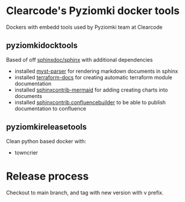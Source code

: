 # Clearcode's Pyziomki docker tools

Dockers with embedd tools used by Pyziomki team at Clearcode

## pyziomkidocktools

Based of off [sphinxdoc/sphinx](https://hub.docker.com/r/sphinxdoc/sphinx) with additional dependencies 

* installed [myst-parser](https://myst-parser.readthedocs.io/en/latest/) for rendering markdown documents in sphinx
* installed [terraform-docs](https://github.com/terraform-docs/terraform-docs) for creating automatic terraform module documentation
* installed [sphinxcontrib-mermaid](https://github.com/mgaitan/sphinxcontrib-mermaid) for adding creating charts into documents
* installed [sphinxcontrib.confluencebuilder](https://pypi.org/project/sphinxcontrib-confluencebuilder/) to be able to publish documentation to confluence

## pyziomkireleasetools

Clean python based docker with:

* towncrier

# Release process

Checkout to main branch, and tag with new version with v prefix.